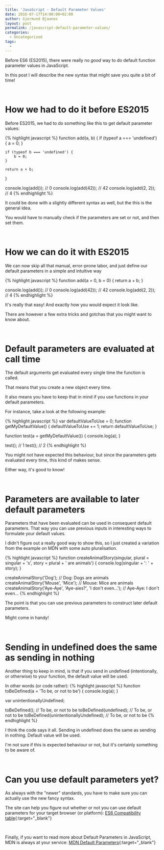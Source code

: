 ```yaml
---
title: 'JavaScript - Default Parameter Values'
date: 2016-07-17T14:00:00+02:00
author: Gjermund Bjaanes
layout: post
permalink: /javascript-default-parameter-values/
categories:
  - Uncategorized
tags:
  -
---
```


Before ES6 (ES2015), there were really no *good* way to do default function parameter values
in JavaScript.

In this post I will describe the new syntax that might save you quite a bit of time!

<!--more-->

&nbsp;

# How we had to do it before ES2015

Before ES2015, we had to do something like this to get default parameter values:

{% highlight javascript %}
function add(a, b) {
    if (typeof a === 'undefined') {
        a = 0;
    }

    if (typeof b === 'undefined') {
        b = 0;
    }

    return a + b;
}

console.log(add()); // 0
console.log(add(42)); // 42
console.log(add(2, 2)); // 4
{% endhighlight %}

It could be done with a slightly different syntax as well, but the this is the general idea.
 
You would have to manually check if the parameters are set or not, and then set them.

&nbsp;

# How we can do it with ES2015

We can now skip all that manual, error-prone labor, and just define our default parameters
in a simple and intuitive way

{% highlight javascript %}
function add(a = 0, b = 0) {
    return a + b;
}

console.log(add()); // 0
console.log(add(42)); // 42
console.log(add(2, 2)); // 4
{% endhighlight %}

It's really that easy! And exactly how you would expect it look like.

There are however a few extra tricks and gotchas that you might want to know about.

&nbsp;

# Default parameters are evaluated at call time

The default arguments get evaluated every single time the function is called.

That means that you create a new object every time.

It also means you have to keep that in mind if you use functions in your default parameters.

For instance, take a look at the following example:

{% highlight javascript %}
var defaultValueToUse = 0;
function getMyDefaultValue() {
    defaultValueToUse += 1;
    return defaultValueToUse;
}

function test(a = getMyDefaultValue()) {
    console.log(a);
}

test(); // 1
test(); // 2
{% endhighlight %}

You might not have expected this behaviour, but since the parameters gets evaluated every time,
this kind of makes sense. 

Either way, it's good to know!

&nbsp;

# Parameters are available to later default parameters

Parameters that have been evaluated can be used in consequent default parameters. 
That way you can use previous inputs in interesting ways to formulate your default values. 

I didn't figure out a really good way to show this, so I just created a variation from the example on MDN
with some auto pluralisation. 

{% highlight javascript %}
function createAnimalStory(singular, plural = singular + 's', story = plural + ' are animals') {
    console.log(singular + ': ' + story);
}

createAnimalStory('Dog'); // Dog: Dogs are animals
createAnimalStory('Mouse', 'Mice'); // Mouse: Mice are animals
createAnimalStory('Aye-Aye', 'Aye-aies?', 'I don\'t even...'); // Aye-Aye: I don't even...
{% endhighlight %}

The point is that you can use previous parameters to construct later default parameters.

Might come in handy!

&nbsp;

# Sending in undefined does the same as sending in nothing

Another thing to keep in mind, is that if you send in undefined (intentionally, or otherwise)
to your function, the default value will be used.

In other words (or code rather):
{% highlight javascript %}
function toBeDefined(a = 'To be, or not to be') {
    console.log(a);
}

var unintentionallyUndefined;

toBeDefined(); // To be, or not to be
toBeDefined(undefined); // To be, or not to be
toBeDefined(unintentionallyUndefined); // To be, or not to be
{% endhighlight %}

I think the code says it all. Sending in undefined does the same as sending in nothing. 
Default value will be used.

I'm not sure if this is expected behaviour or not, but it's certainly something to be aware of.

&nbsp;

# Can you use default parameters yet?

As always with the "newer" standards, you have to make sure you can actually use the
new fancy syntax.

The site can help you figure out whether or not you can use default parameters for your target browser (or platform):
[ES6 Compatibility table](https://kangax.github.io/compat-table/es6/){:target="_blank"}

&nbsp;

Finally, if you want to read more about Default Parameters in JavaScript, MDN is always at your service:
[MDN Default Parameters](https://developer.mozilla.org/en/docs/Web/JavaScript/Reference/Functions/Default_parameters){:target="_blank"}